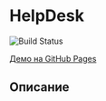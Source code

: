 # HelpDesk

![Build Status](https://github.com/RomanKarsunkinWebPS2005/workwithhttp/workflows/Deploy%20to%20GitHub%20Pages/badge.svg)

[Демо на GitHub Pages](https://RomanKarsunkinWebPS2005.github.io/workwithhttp/)

## Описание
